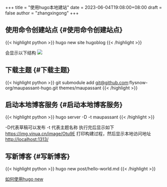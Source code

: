 +++
title = "使用hugo本地建站"
date = 2023-06-04T19:08:00+08:00
draft = false
author = "zhangxingong"
+++

## 使用命令创建站点 {#使用命令创建站点}

{{< highlight python >}}
hugo new site hugoblog
{{< /highlight >}}

会显示以下结构
![](https://www.sulvblog.cn/posts/blog/build_hugo/1.png)


## 下载主题 {#下载主题}

{{< highlight python >}}
git submodule add git@github.com:flysnow-org/maupassant-hugo.git themes/maupassant
{{< /highlight >}}


## 启动本地博客服务 {#启动本地博客服务}

{{< highlight python >}}
hugo server -D -t maupassant
{{< /highlight >}}

-D代表草稿可以发布 -t 代表主题名称
执行完后显示如下
<https://img.vinua.cn/image/Otu9E>
打印构建过程，然后显示本地访问地址<http://localhost:1313/>


## 写新博客 {#写新博客}

{{< highlight python >}}
hugo new post/hello-world.md
{{< /highlight >}}

[如何使用hugo new](https://www.5axxw.com/questions/simple/1860nw)
